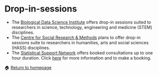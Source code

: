 # Drop-in-sessions

+ The [Biological Data Science Institute](https://bdsi.anu.edu.au/training-courses/bdsi-bioinformatics-and-statistics-drop-ssssions) offers drop-in sessions suited to researchers in science, technology, engineering and medicine (STEM) disciplines. 
+ The [Centre for Social Research & Methods](https://csrm.cass.anu.edu.au/) plans to offer drop-in sessions suite to researchers in humanities, arts and social sciences (HASS) disciplines.  
+ The [Statistical Support Network](https://services.anu.edu.au/business-units/dean-higher-degree-research/statistical-support-network) offers booked consultations up to one hour duration. Click [here](https://services.anu.edu.au/research-support/tools-resources/face-to-face-consultations) for more information and to make a booking. 

<span>&#127968;</span> <a href="https://anustatsupportonline.github.io/">Return to homepage</a>



